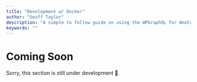 ```yaml
---
title: "Development w/ Docker"
author: "Geoff Taylor"
description: "A simple to follow guide on using the WPGraphQL for WooCommerce App Docker Image."
keywords: ""
---
```


# Coming Soon

Sorry, this section is still under development :construction:.